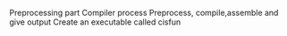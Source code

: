 Preprocessing  part
Compiler process
Preprocess,  compile,assemble and give output
Create  an executable called cisfun
